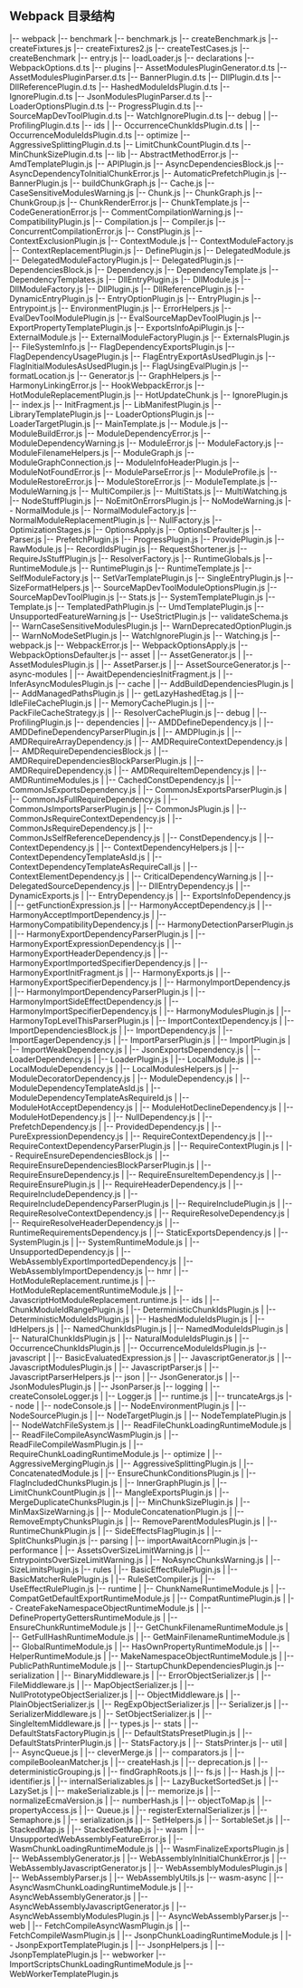 ## Webpack 目录结构

|-- webpack
  |-- benchmark
      |-- benchmark.js
      |-- createBenchmark.js
      |-- createFixtures.js
      |-- createFixtures2.js
      |-- createTestCases.js
      |-- createBenchmark
          |-- entry.js
          |-- loadLoader.js
  |-- declarations
    |-- WebpackOptions.d.ts
    |-- plugins
        |-- AssetModulesPluginGenerator.d.ts
        |-- AssetModulesPluginParser.d.ts
        |-- BannerPlugin.d.ts
        |-- DllPlugin.d.ts
        |-- DllReferencePlugin.d.ts
        |-- HashedModuleIdsPlugin.d.ts
        |-- IgnorePlugin.d.ts
        |-- JsonModulesPluginParser.d.ts
        |-- LoaderOptionsPlugin.d.ts
        |-- ProgressPlugin.d.ts
        |-- SourceMapDevToolPlugin.d.ts
        |-- WatchIgnorePlugin.d.ts
        |-- debug
        |   |-- ProfilingPlugin.d.ts
        |-- ids
        |   |-- OccurrenceChunkIdsPlugin.d.ts
        |   |-- OccurrenceModuleIdsPlugin.d.ts
        |-- optimize
            |-- AggressiveSplittingPlugin.d.ts
            |-- LimitChunkCountPlugin.d.ts
            |-- MinChunkSizePlugin.d.ts
  |-- lib
    |-- AbstractMethodError.js
    |-- AmdTemplatePlugin.js
    |-- APIPlugin.js
    |-- AsyncDependenciesBlock.js
    |-- AsyncDependencyToInitialChunkError.js
    |-- AutomaticPrefetchPlugin.js
    |-- BannerPlugin.js
    |-- buildChunkGraph.js
    |-- Cache.js
    |-- CaseSensitiveModulesWarning.js
    |-- Chunk.js
    |-- ChunkGraph.js
    |-- ChunkGroup.js
    |-- ChunkRenderError.js
    |-- ChunkTemplate.js
    |-- CodeGenerationError.js
    |-- CommentCompilationWarning.js
    |-- CompatibilityPlugin.js
    |-- Compilation.js
    |-- Compiler.js
    |-- ConcurrentCompilationError.js
    |-- ConstPlugin.js
    |-- ContextExclusionPlugin.js
    |-- ContextModule.js
    |-- ContextModuleFactory.js
    |-- ContextReplacementPlugin.js
    |-- DefinePlugin.js
    |-- DelegatedModule.js
    |-- DelegatedModuleFactoryPlugin.js
    |-- DelegatedPlugin.js
    |-- DependenciesBlock.js
    |-- Dependency.js
    |-- DependencyTemplate.js
    |-- DependencyTemplates.js
    |-- DllEntryPlugin.js
    |-- DllModule.js
    |-- DllModuleFactory.js
    |-- DllPlugin.js
    |-- DllReferencePlugin.js
    |-- DynamicEntryPlugin.js
    |-- EntryOptionPlugin.js
    |-- EntryPlugin.js
    |-- Entrypoint.js
    |-- EnvironmentPlugin.js
    |-- ErrorHelpers.js
    |-- EvalDevToolModulePlugin.js
    |-- EvalSourceMapDevToolPlugin.js
    |-- ExportPropertyTemplatePlugin.js
    |-- ExportsInfoApiPlugin.js
    |-- ExternalModule.js
    |-- ExternalModuleFactoryPlugin.js
    |-- ExternalsPlugin.js
    |-- FileSystemInfo.js
    |-- FlagDependencyExportsPlugin.js
    |-- FlagDependencyUsagePlugin.js
    |-- FlagEntryExportAsUsedPlugin.js
    |-- FlagInitialModulesAsUsedPlugin.js
    |-- FlagUsingEvalPlugin.js
    |-- formatLocation.js
    |-- Generator.js
    |-- GraphHelpers.js
    |-- HarmonyLinkingError.js
    |-- HookWebpackError.js
    |-- HotModuleReplacementPlugin.js
    |-- HotUpdateChunk.js
    |-- IgnorePlugin.js
    |-- index.js
    |-- InitFragment.js
    |-- LibManifestPlugin.js
    |-- LibraryTemplatePlugin.js
    |-- LoaderOptionsPlugin.js
    |-- LoaderTargetPlugin.js
    |-- MainTemplate.js
    |-- Module.js
    |-- ModuleBuildError.js
    |-- ModuleDependencyError.js
    |-- ModuleDependencyWarning.js
    |-- ModuleError.js
    |-- ModuleFactory.js
    |-- ModuleFilenameHelpers.js
    |-- ModuleGraph.js
    |-- ModuleGraphConnection.js
    |-- ModuleInfoHeaderPlugin.js
    |-- ModuleNotFoundError.js
    |-- ModuleParseError.js
    |-- ModuleProfile.js
    |-- ModuleRestoreError.js
    |-- ModuleStoreError.js
    |-- ModuleTemplate.js
    |-- ModuleWarning.js
    |-- MultiCompiler.js
    |-- MultiStats.js
    |-- MultiWatching.js
    |-- NodeStuffPlugin.js
    |-- NoEmitOnErrorsPlugin.js
    |-- NoModeWarning.js
    |-- NormalModule.js
    |-- NormalModuleFactory.js
    |-- NormalModuleReplacementPlugin.js
    |-- NullFactory.js
    |-- OptimizationStages.js
    |-- OptionsApply.js
    |-- OptionsDefaulter.js
    |-- Parser.js
    |-- PrefetchPlugin.js
    |-- ProgressPlugin.js
    |-- ProvidePlugin.js
    |-- RawModule.js
    |-- RecordIdsPlugin.js
    |-- RequestShortener.js
    |-- RequireJsStuffPlugin.js
    |-- ResolverFactory.js
    |-- RuntimeGlobals.js
    |-- RuntimeModule.js
    |-- RuntimePlugin.js
    |-- RuntimeTemplate.js
    |-- SelfModuleFactory.js
    |-- SetVarTemplatePlugin.js
    |-- SingleEntryPlugin.js
    |-- SizeFormatHelpers.js
    |-- SourceMapDevToolModuleOptionsPlugin.js
    |-- SourceMapDevToolPlugin.js
    |-- Stats.js
    |-- SystemTemplatePlugin.js
    |-- Template.js
    |-- TemplatedPathPlugin.js
    |-- UmdTemplatePlugin.js
    |-- UnsupportedFeatureWarning.js
    |-- UseStrictPlugin.js
    |-- validateSchema.js
    |-- WarnCaseSensitiveModulesPlugin.js
    |-- WarnDeprecatedOptionPlugin.js
    |-- WarnNoModeSetPlugin.js
    |-- WatchIgnorePlugin.js
    |-- Watching.js
    |-- webpack.js
    |-- WebpackError.js
    |-- WebpackOptionsApply.js
    |-- WebpackOptionsDefaulter.js
    |-- asset
    |   |-- AssetGenerator.js
    |   |-- AssetModulesPlugin.js
    |   |-- AssetParser.js
    |   |-- AssetSourceGenerator.js
    |-- async-modules
    |   |-- AwaitDependenciesInitFragment.js
    |   |-- InferAsyncModulesPlugin.js
    |-- cache
    |   |-- AddBuildDependenciesPlugin.js
    |   |-- AddManagedPathsPlugin.js
    |   |-- getLazyHashedEtag.js
    |   |-- IdleFileCachePlugin.js
    |   |-- MemoryCachePlugin.js
    |   |-- PackFileCacheStrategy.js
    |   |-- ResolverCachePlugin.js
    |-- debug
    |   |-- ProfilingPlugin.js
    |-- dependencies
    |   |-- AMDDefineDependency.js
    |   |-- AMDDefineDependencyParserPlugin.js
    |   |-- AMDPlugin.js
    |   |-- AMDRequireArrayDependency.js
    |   |-- AMDRequireContextDependency.js
    |   |-- AMDRequireDependenciesBlock.js
    |   |-- AMDRequireDependenciesBlockParserPlugin.js
    |   |-- AMDRequireDependency.js
    |   |-- AMDRequireItemDependency.js
    |   |-- AMDRuntimeModules.js
    |   |-- CachedConstDependency.js
    |   |-- CommonJsExportsDependency.js
    |   |-- CommonJsExportsParserPlugin.js
    |   |-- CommonJsFullRequireDependency.js
    |   |-- CommonJsImportsParserPlugin.js
    |   |-- CommonJsPlugin.js
    |   |-- CommonJsRequireContextDependency.js
    |   |-- CommonJsRequireDependency.js
    |   |-- CommonJsSelfReferenceDependency.js
    |   |-- ConstDependency.js
    |   |-- ContextDependency.js
    |   |-- ContextDependencyHelpers.js
    |   |-- ContextDependencyTemplateAsId.js
    |   |-- ContextDependencyTemplateAsRequireCall.js
    |   |-- ContextElementDependency.js
    |   |-- CriticalDependencyWarning.js
    |   |-- DelegatedSourceDependency.js
    |   |-- DllEntryDependency.js
    |   |-- DynamicExports.js
    |   |-- EntryDependency.js
    |   |-- ExportsInfoDependency.js
    |   |-- getFunctionExpression.js
    |   |-- HarmonyAcceptDependency.js
    |   |-- HarmonyAcceptImportDependency.js
    |   |-- HarmonyCompatibilityDependency.js
    |   |-- HarmonyDetectionParserPlugin.js
    |   |-- HarmonyExportDependencyParserPlugin.js
    |   |-- HarmonyExportExpressionDependency.js
    |   |-- HarmonyExportHeaderDependency.js
    |   |-- HarmonyExportImportedSpecifierDependency.js
    |   |-- HarmonyExportInitFragment.js
    |   |-- HarmonyExports.js
    |   |-- HarmonyExportSpecifierDependency.js
    |   |-- HarmonyImportDependency.js
    |   |-- HarmonyImportDependencyParserPlugin.js
    |   |-- HarmonyImportSideEffectDependency.js
    |   |-- HarmonyImportSpecifierDependency.js
    |   |-- HarmonyModulesPlugin.js
    |   |-- HarmonyTopLevelThisParserPlugin.js
    |   |-- ImportContextDependency.js
    |   |-- ImportDependenciesBlock.js
    |   |-- ImportDependency.js
    |   |-- ImportEagerDependency.js
    |   |-- ImportParserPlugin.js
    |   |-- ImportPlugin.js
    |   |-- ImportWeakDependency.js
    |   |-- JsonExportsDependency.js
    |   |-- LoaderDependency.js
    |   |-- LoaderPlugin.js
    |   |-- LocalModule.js
    |   |-- LocalModuleDependency.js
    |   |-- LocalModulesHelpers.js
    |   |-- ModuleDecoratorDependency.js
    |   |-- ModuleDependency.js
    |   |-- ModuleDependencyTemplateAsId.js
    |   |-- ModuleDependencyTemplateAsRequireId.js
    |   |-- ModuleHotAcceptDependency.js
    |   |-- ModuleHotDeclineDependency.js
    |   |-- ModuleHotDependency.js
    |   |-- NullDependency.js
    |   |-- PrefetchDependency.js
    |   |-- ProvidedDependency.js
    |   |-- PureExpressionDependency.js
    |   |-- RequireContextDependency.js
    |   |-- RequireContextDependencyParserPlugin.js
    |   |-- RequireContextPlugin.js
    |   |-- RequireEnsureDependenciesBlock.js
    |   |-- RequireEnsureDependenciesBlockParserPlugin.js
    |   |-- RequireEnsureDependency.js
    |   |-- RequireEnsureItemDependency.js
    |   |-- RequireEnsurePlugin.js
    |   |-- RequireHeaderDependency.js
    |   |-- RequireIncludeDependency.js
    |   |-- RequireIncludeDependencyParserPlugin.js
    |   |-- RequireIncludePlugin.js
    |   |-- RequireResolveContextDependency.js
    |   |-- RequireResolveDependency.js
    |   |-- RequireResolveHeaderDependency.js
    |   |-- RuntimeRequirementsDependency.js
    |   |-- StaticExportsDependency.js
    |   |-- SystemPlugin.js
    |   |-- SystemRuntimeModule.js
    |   |-- UnsupportedDependency.js
    |   |-- WebAssemblyExportImportedDependency.js
    |   |-- WebAssemblyImportDependency.js
    |-- hmr
    |   |-- HotModuleReplacement.runtime.js
    |   |-- HotModuleReplacementRuntimeModule.js
    |   |-- JavascriptHotModuleReplacement.runtime.js
    |-- ids
    |   |-- ChunkModuleIdRangePlugin.js
    |   |-- DeterministicChunkIdsPlugin.js
    |   |-- DeterministicModuleIdsPlugin.js
    |   |-- HashedModuleIdsPlugin.js
    |   |-- IdHelpers.js
    |   |-- NamedChunkIdsPlugin.js
    |   |-- NamedModuleIdsPlugin.js
    |   |-- NaturalChunkIdsPlugin.js
    |   |-- NaturalModuleIdsPlugin.js
    |   |-- OccurrenceChunkIdsPlugin.js
    |   |-- OccurrenceModuleIdsPlugin.js
    |-- javascript
    |   |-- BasicEvaluatedExpression.js
    |   |-- JavascriptGenerator.js
    |   |-- JavascriptModulesPlugin.js
    |   |-- JavascriptParser.js
    |   |-- JavascriptParserHelpers.js
    |-- json
    |   |-- JsonGenerator.js
    |   |-- JsonModulesPlugin.js
    |   |-- JsonParser.js
    |-- logging
    |   |-- createConsoleLogger.js
    |   |-- Logger.js
    |   |-- runtime.js
    |   |-- truncateArgs.js
    |-- node
    |   |-- nodeConsole.js
    |   |-- NodeEnvironmentPlugin.js
    |   |-- NodeSourcePlugin.js
    |   |-- NodeTargetPlugin.js
    |   |-- NodeTemplatePlugin.js
    |   |-- NodeWatchFileSystem.js
    |   |-- ReadFileChunkLoadingRuntimeModule.js
    |   |-- ReadFileCompileAsyncWasmPlugin.js
    |   |-- ReadFileCompileWasmPlugin.js
    |   |-- RequireChunkLoadingRuntimeModule.js
    |-- optimize
    |   |-- AggressiveMergingPlugin.js
    |   |-- AggressiveSplittingPlugin.js
    |   |-- ConcatenatedModule.js
    |   |-- EnsureChunkConditionsPlugin.js
    |   |-- FlagIncludedChunksPlugin.js
    |   |-- InnerGraphPlugin.js
    |   |-- LimitChunkCountPlugin.js
    |   |-- MangleExportsPlugin.js
    |   |-- MergeDuplicateChunksPlugin.js
    |   |-- MinChunkSizePlugin.js
    |   |-- MinMaxSizeWarning.js
    |   |-- ModuleConcatenationPlugin.js
    |   |-- RemoveEmptyChunksPlugin.js
    |   |-- RemoveParentModulesPlugin.js
    |   |-- RuntimeChunkPlugin.js
    |   |-- SideEffectsFlagPlugin.js
    |   |-- SplitChunksPlugin.js
    |-- parsing
    |   |-- importAwaitAcornPlugin.js
    |-- performance
    |   |-- AssetsOverSizeLimitWarning.js
    |   |-- EntrypointsOverSizeLimitWarning.js
    |   |-- NoAsyncChunksWarning.js
    |   |-- SizeLimitsPlugin.js
    |-- rules
    |   |-- BasicEffectRulePlugin.js
    |   |-- BasicMatcherRulePlugin.js
    |   |-- RuleSetCompiler.js
    |   |-- UseEffectRulePlugin.js
    |-- runtime
    |   |-- ChunkNameRuntimeModule.js
    |   |-- CompatGetDefaultExportRuntimeModule.js
    |   |-- CompatRuntimePlugin.js
    |   |-- CreateFakeNamespaceObjectRuntimeModule.js
    |   |-- DefinePropertyGettersRuntimeModule.js
    |   |-- EnsureChunkRuntimeModule.js
    |   |-- GetChunkFilenameRuntimeModule.js
    |   |-- GetFullHashRuntimeModule.js
    |   |-- GetMainFilenameRuntimeModule.js
    |   |-- GlobalRuntimeModule.js
    |   |-- HasOwnPropertyRuntimeModule.js
    |   |-- HelperRuntimeModule.js
    |   |-- MakeNamespaceObjectRuntimeModule.js
    |   |-- PublicPathRuntimeModule.js
    |   |-- StartupChunkDependenciesPlugin.js
    |-- serialization
    |   |-- BinaryMiddleware.js
    |   |-- ErrorObjectSerializer.js
    |   |-- FileMiddleware.js
    |   |-- MapObjectSerializer.js
    |   |-- NullPrototypeObjectSerializer.js
    |   |-- ObjectMiddleware.js
    |   |-- PlainObjectSerializer.js
    |   |-- RegExpObjectSerializer.js
    |   |-- Serializer.js
    |   |-- SerializerMiddleware.js
    |   |-- SetObjectSerializer.js
    |   |-- SingleItemMiddleware.js
    |   |-- types.js
    |-- stats
    |   |-- DefaultStatsFactoryPlugin.js
    |   |-- DefaultStatsPresetPlugin.js
    |   |-- DefaultStatsPrinterPlugin.js
    |   |-- StatsFactory.js
    |   |-- StatsPrinter.js
    |-- util
    |   |-- AsyncQueue.js
    |   |-- cleverMerge.js
    |   |-- comparators.js
    |   |-- compileBooleanMatcher.js
    |   |-- createHash.js
    |   |-- deprecation.js
    |   |-- deterministicGrouping.js
    |   |-- findGraphRoots.js
    |   |-- fs.js
    |   |-- Hash.js
    |   |-- identifier.js
    |   |-- internalSerializables.js
    |   |-- LazyBucketSortedSet.js
    |   |-- LazySet.js
    |   |-- makeSerializable.js
    |   |-- memorize.js
    |   |-- normalizeEcmaVersion.js
    |   |-- numberHash.js
    |   |-- objectToMap.js
    |   |-- propertyAccess.js
    |   |-- Queue.js
    |   |-- registerExternalSerializer.js
    |   |-- Semaphore.js
    |   |-- serialization.js
    |   |-- SetHelpers.js
    |   |-- SortableSet.js
    |   |-- StackedMap.js
    |   |-- StackedSetMap.js
    |-- wasm
    |   |-- UnsupportedWebAssemblyFeatureError.js
    |   |-- WasmChunkLoadingRuntimeModule.js
    |   |-- WasmFinalizeExportsPlugin.js
    |   |-- WebAssemblyGenerator.js
    |   |-- WebAssemblyInInitialChunkError.js
    |   |-- WebAssemblyJavascriptGenerator.js
    |   |-- WebAssemblyModulesPlugin.js
    |   |-- WebAssemblyParser.js
    |   |-- WebAssemblyUtils.js
    |-- wasm-async
    |   |-- AsyncWasmChunkLoadingRuntimeModule.js
    |   |-- AsyncWebAssemblyGenerator.js
    |   |-- AsyncWebAssemblyJavascriptGenerator.js
    |   |-- AsyncWebAssemblyModulesPlugin.js
    |   |-- AsyncWebAssemblyParser.js
    |-- web
    |   |-- FetchCompileAsyncWasmPlugin.js
    |   |-- FetchCompileWasmPlugin.js
    |   |-- JsonpChunkLoadingRuntimeModule.js
    |   |-- JsonpExportTemplatePlugin.js
    |   |-- JsonpHelpers.js
    |   |-- JsonpTemplatePlugin.js
    |-- webworker
        |-- ImportScriptsChunkLoadingRuntimeModule.js
        |-- WebWorkerTemplatePlugin.js

